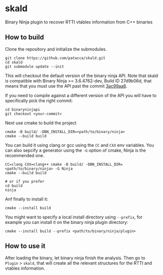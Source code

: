 # skald
Binary Ninja plugin to recover RTTI vtables information from C++ binaries

## How to build

Clone the repository and initialize the submodules.

```commandline
git clone https://github.com/patacca/skald.git
cd skald
git submodule update --init
```

This will checkout the default version of the binary ninja API. Note that skald is compatible
with Binary Ninja >= 3.6.4762-dev, Build ID 27d9b06d, that means that you must use the
API past the commit [3ac99aa8](https://github.com/Vector35/binaryninja-api/commit/3ac99aa88c7019c8313304ef74dd5bbb468a74bc).

If you need to compile against a different version of the API you will have to specifically
pick the right commit:

```commandline
cd binaryninjapi
git checkout <your-commit>
```

Next use cmake to build the project

```commandline
cmake -B build/ -DBN_INSTALL_DIR=<path/to/binary/ninja>
cmake --build build
```

You can build it using clang or gcc using the `CC` and `CXX` env variables. You can also
sepcify a generator using the `-G` option of cmake, Ninja is the recommended one.

```commandline
CC=clang CXX=clang++ cmake -B build/ -DBN_INSTALL_DIR=<path/to/binary/ninja> -G Ninja
cmake --build build

# or if you prefer
cd build
ninja
```

Anf finally to install it:

```commandline
cmake --install build
```

You might want to specify a local install directory using `--prefix`, for example you can
install it on the binary ninja plugin directory:

```commandline
cmake --install build --prefix <path/to/binary/ninja/plugin>
```

## How to use it

After loading the binary, let binary ninja finish the analysis. Then go to `Plugin` > `skald`,
that will create all the relevant structures for the RTTI and vtables information.
